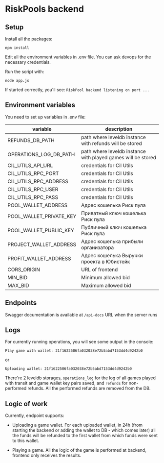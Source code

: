 # RiskPools backend

## Setup

Install all the packages:

`npm install`

Edit all the environment variables in .env file. You can ask devops for the necessary credentials.

Run the script with:

`node app.js`

If started correctly, you'll see: `RiskPool backend listening on port ...`

## Environment variables

You need to set up variables in .env file:

| variable                | description                                                  |
| ----------------------- | ------------------------------------------------------------ |
| REFUNDS_DB_PATH         | path where leveldb instance with refunds will be stored      |
| OPERATIONS_LOG_DB_PATH  | path where leveldb instance with played games will be stored |
| CIL_UTILS_API_URL       | credentials for Cil Utils                                    |
| CIL_UTILS_RPC_PORT      | credentials for Cil Utils                                    |
| CIL_UTILS_RPC_ADDRESS   | credentials for Cil Utils                                    |
| CIL_UTILS_RPC_USER      | credentials for Cil Utils                                    |
| CIL_UTILS_RPC_PASS      | credentials for Cil Utils                                    |
| POOL_WALLET_ADDRESS     | Адрес кошелька Риск пула                                     |
| POOL_WALLET_PRIVATE_KEY | Приватный ключ кошелька Риск пула                            |
| POOL_WALLET_PUBLIC_KEY  | Публичный ключ кошелька Риск пула                            |
| PROJECT_WALLET_ADDRESS  | Адрес кошелька прибыли организатора                          |
| PROFIT_WALLET_ADDRESS   | Адрес кошелька Выручки проекта в Юбистейк                    |
| CORS_ORIGIN             | URL of frontend                                              |
| MIN_BID                 | Minimum allowed bid                                          |
| MAX_BID                 | Maximum allowed bid                                          |

## Endpoints

Swagger documentation is available at `/api-docs` URL when the server runs

## Logs

For currently running operations, you will see some output in the console:

`Play game with wallet: 21f1622506fa032038e72b5abd7153dd4d9242b0`

or

`Uploading wallet: 21f1622506fa032038e72b5abd7153dd4d9242b0`

There're 2 leveldb storages, `operations_log` for the log of all games played with transit and game wallet key pairs saved, and `refunds` for non-performed refunds. All the performed refunds are removed from the DB.

## Logic of work

Currently, endpoint supports:

-   Uploading a game wallet. For each uploaded wallet, in 24h (from starting the backend or adding the wallet to DB - which comes later) all the funds will be refunded to the first wallet from which funds were sent to this wallet.

-   Playing a game. All the logic of the game is performed at backend, frontend only receives the results.
